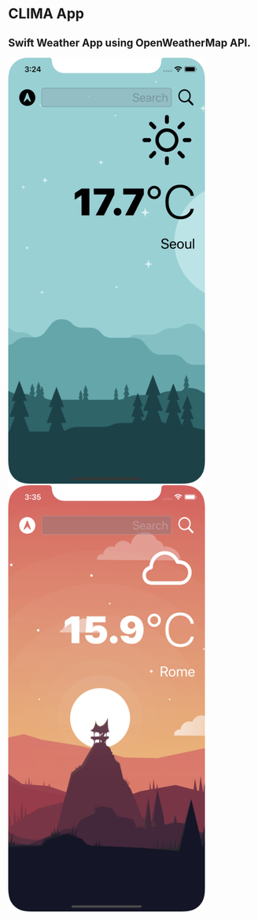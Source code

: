 # CLIMA App
## Swift Weather App using OpenWeatherMap API.

<img title="Light Mode" src="Clima/Images/Screenshot.png" alt="Light Mode" width="400"/>

<img title="Dark Mode" src="Clima/Images/Screenshot1.png" alt="Dark Mode" width="400"/>

